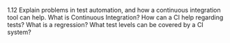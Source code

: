 1.12 Explain problems in test automation, and how a continuous integration tool can help.
What is Continuous Integration?
How can a CI help regarding tests?
What is a regression?
What test levels can be covered by a CI system?
